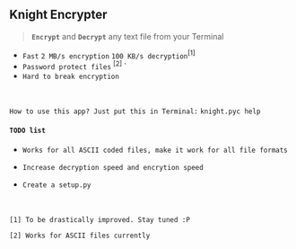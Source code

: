 ## Knight Encrypter

> **`Encrypt`** and **`Decrypt`** any text file from your Terminal

* `Fast` `2 MB/s encryption` `100 KB/s decryption`<sup>[1]</sup>
* `Password protect files` <sup> [2] </sup> `
* `Hard to break encryption`

<br/>

`How to use this app? Just put this in Terminal:`
`knight.pyc help`

#### `TODO list`

* `Works for all ASCII coded files, make it work for all file formats`

* `Increase decryption speed and encrytion speed`

* `Create a setup.py`

<br/><br/>
`[1] To be drastically improved. Stay tuned :P`

`[2] Works for ASCII files currently`


